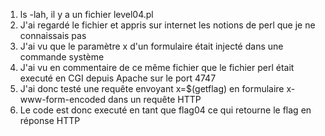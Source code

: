 1. ls -lah, il y a un fichier level04.pl
2. J'ai regardé le fichier et appris sur internet les notions de perl que je ne connaissais pas
3. J'ai vu que le paramètre x d'un formulaire était injecté dans une commande système
4. J'ai vu en commentaire de ce même fichier que le fichier perl était executé en CGI depuis Apache sur le port 4747
5. J'ai donc testé une requête envoyant x=$(getflag) en formulaire x-www-form-encoded dans un requête HTTP
6. Le code est donc executé en tant que flag04 ce qui retourne le flag en réponse HTTP

